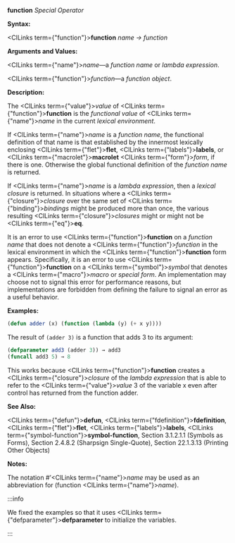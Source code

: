 **function** *Special Operator*

**Syntax:**

<ClLinks  term={"function"}><b>function</b></ClLinks> *name → function*

**Arguments and Values:**

<ClLinks  term={"name"}><i>name</i></ClLinks>—a *function name* or *lambda expression*.

<ClLinks  term={"function"}><i>function</i></ClLinks>—a *function object*.

**Description:**

The <ClLinks  term={"value"}><i>value</i></ClLinks> of <ClLinks  term={"function"}><b>function</b></ClLinks> is the *functional value* of <ClLinks  term={"name"}><i>name</i></ClLinks> in the current *lexical environment*.

If <ClLinks  term={"name"}><i>name</i></ClLinks> is a *function name*, the functional definition of that name is that established by the innermost lexically enclosing <ClLinks  term={"flet"}><b>flet</b></ClLinks>, <ClLinks  term={"labels"}><b>labels</b></ClLinks>, or <ClLinks  term={"macrolet"}><b>macrolet</b></ClLinks> <ClLinks  term={"form"}><i>form</i></ClLinks>, if there is one. Otherwise the global functional definition of the *function name* is returned.

If <ClLinks  term={"name"}><i>name</i></ClLinks> is a *lambda expression*, then a *lexical closure* is returned. In situations where a <ClLinks  term={"closure"}><i>closure</i></ClLinks> over the same set of <ClLinks  term={"binding"}><i>bindings</i></ClLinks> might be produced more than once, the various resulting <ClLinks  term={"closure"}><i>closures</i></ClLinks> might or might not be <ClLinks  term={"eq"}><b>eq</b></ClLinks>.

It is an error to use <ClLinks  term={"function"}><b>function</b></ClLinks> on a *function name* that does not denote a <ClLinks  term={"function"}><i>function</i></ClLinks> in the lexical environment in which the <ClLinks  term={"function"}><b>function</b></ClLinks> form appears. Specifically, it is an error to use <ClLinks  term={"function"}><b>function</b></ClLinks> on a <ClLinks  term={"symbol"}><i>symbol</i></ClLinks> that denotes a <ClLinks  term={"macro"}><i>macro</i></ClLinks> or *special form*. An implementation may choose not to signal this error for performance reasons, but implementations are forbidden from defining the failure to signal an error as a useful behavior.

**Examples:**

```lisp
(defun adder (x) (function (lambda (y) (+ x y)))) 
```

The result of `(adder 3)` is a function that adds 3 to its argument:

```lisp
(defparameter add3 (adder 3)) → add3
(funcall add3 5) → 8 
```

This works because <ClLinks  term={"function"}><b>function</b></ClLinks> creates a <ClLinks  term={"closure"}><i>closure</i></ClLinks> of the *lambda expression* that is able to refer to the <ClLinks  term={"value"}><i>value</i></ClLinks> 3 of the variable x even after control has returned from the function adder.

**See Also:**

<ClLinks  term={"defun"}><b>defun</b></ClLinks>, <ClLinks  term={"fdefinition"}><b>fdefinition</b></ClLinks>, <ClLinks  term={"flet"}><b>flet</b></ClLinks>, <ClLinks  term={"labels"}><b>labels</b></ClLinks>, <ClLinks  term={"symbol-function"}><b>symbol-function</b></ClLinks>, Section 3.1.2.1.1 (Symbols as Forms), Section 2.4.8.2 (Sharpsign Single-Quote), Section 22.1.3.13 (Printing Other Objects)

**Notes:**

The notation #’<ClLinks  term={"name"}><i>name</i></ClLinks> may be used as an abbreviation for (function <ClLinks  term={"name"}><i>name</i></ClLinks>).

:::info

We fixed the examples so that it uses <ClLinks  term={"defparameter"}><b>defparameter</b></ClLinks> to initialize
the variables.

:::
